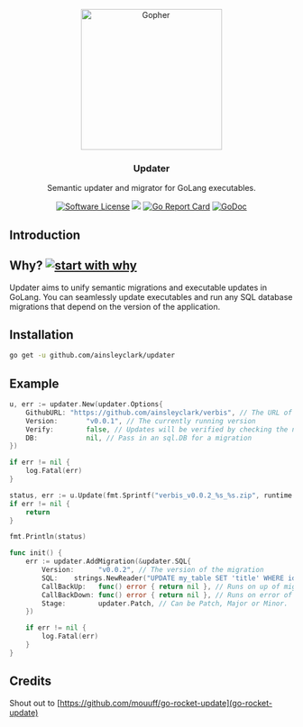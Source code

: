 <p align="center">
  <img alt="Gopher" src="logo.svg" height="250" />
  <h3 align="center">Updater</h3>
  <p align="center">Semantic updater and migrator for GoLang executables.</p>
  <p align="center">
    <a href="/LICENSE.md"><img alt="Software License" src="https://img.shields.io/badge/license-MIT-brightgreen.svg?style=flat-square"></a>
    <a href='https://coveralls.io/github/ainsleyclark/updater?branch=master'><img src='https://coveralls.io/repos/github/ainsleyclark/updater/badge.svg?branch=master alt='Coverage Status' /></a>
    <a href="https://goreportcard.com/report/github.com/ainsleyclark/updater"><img alt="Go Report Card" src="https://goreportcard.com/badge/github.com/ainsleyclark/updater"></a>
    <a href="https://pkg.go.dev/github.com/ainsleyclark/updater"><img src="https://godoc.org/github.com/ainsleyclark/updater?status.svg" alt="GoDoc"></a>
  </p>
</p>


## Introduction

## Why? [![start with why](https://img.shields.io/badge/start%20with-why%3F-brightgreen.svg?style=flat)](http://www.ted.com/talks/simon_sinek_how_great_leaders_inspire_action)

Updater aims to unify semantic migrations and executable updates in GoLang. You can seamlessly update executables and 
run any SQL database migrations that depend on the version of the application. 

## Installation


```bash
go get -u github.com/ainsleyclark/updater
```

## Example

```go
u, err := updater.New(updater.Options{
    GithubURL: "https://github.com/ainsleyclark/verbis", // The URL of the Git Repos
    Version:       "v0.0.1", // The currently running version
    Verify:        false, // Updates will be verified by checking the new exec with -version
    DB:            nil, // Pass in an sql.DB for a migration
})

if err != nil {
    log.Fatal(err)
}

status, err := u.Update(fmt.Sprintf("verbis_v0.0.2_%s_%s.zip", runtime.GOOS, runtime.GOARCH))
if err != nil {
    return
}

fmt.Println(status)
```

```go
func init() {
	err := updater.AddMigration(&updater.SQL{
		Version:      "v0.0.2", // The version of the migration
		SQL:    strings.NewReader("UPDATE my_table SET 'title' WHERE id = 1"),
		CallBackUp:   func() error { return nil }, // Runs on up of migration.
		CallBackDown: func() error { return nil }, // Runs on error of migration.
		Stage:        updater.Patch, // Can be Patch, Major or Minor.
	})

	if err != nil {
		log.Fatal(err)
	}
}
```

## Credits

Shout out to [https://github.com/mouuff/go-rocket-update](go-rocket-update)


